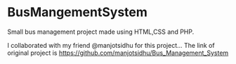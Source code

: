 # BusMangementSystem
Small bus management project made using HTML,CSS and PHP.

I collaborated with my friend @manjotsidhu for this project...
The link of original project is https://github.com/manjotsidhu/Bus_Management_System
